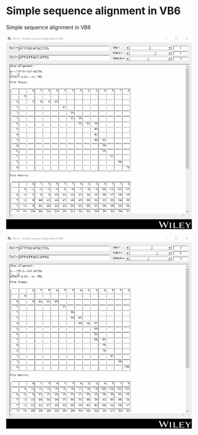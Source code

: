 # Simple sequence alignment in VB6
Simple sequence alignment in VB6

![screenshot](https://github.com/Gagniuc/Simple-sequence-alignment-in-VB6/blob/main/screenshot/TextAlignDNA%20(3).gif)

![screenshot](https://github.com/Gagniuc/Simple-sequence-alignment-in-VB6/blob/main/screenshot/TextAlignDNA%20(4).gif)
